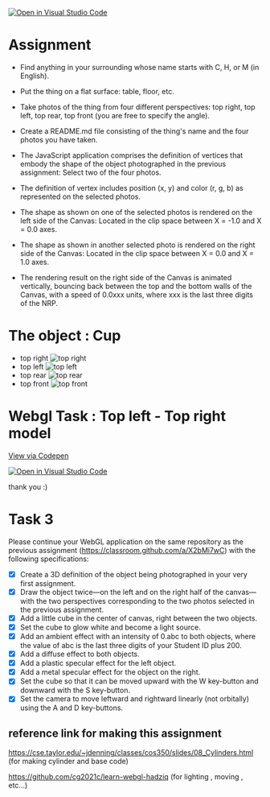[![Open in Visual Studio Code](https://classroom.github.com/assets/open-in-vscode-f059dc9a6f8d3a56e377f745f24479a46679e63a5d9fe6f495e02850cd0d8118.svg)](https://classroom.github.com/online_ide?assignment_repo_id=5665330&assignment_repo_type=AssignmentRepo)
# Assignment
* Find anything in your surrounding whose name starts with C, H, or M (in English).
* Put the thing on a flat surface: table, floor, etc.
* Take photos of the thing from four different perspectives: top right, top left, top rear, top front (you are free to specify the angle).
* Create a README.md file consisting of the thing's name and the four photos you have taken.

* The JavaScript application comprises the definition of vertices that embody the shape of the object photographed in the previous assignment: Select two of the four photos.
* The definition of vertex includes position (x, y) and color (r, g, b) as represented on the selected photos.
* The shape as shown on one of the selected photos is rendered on the left side of the Canvas: Located in the clip space between X = -1.0 and X = 0.0 axes.
*  The shape as shown in another selected photo is rendered on the right side of the Canvas: Located in the clip space between X = 0.0 and X = 1.0 axes.
* The rendering result on the right side of the Canvas is animated vertically, bouncing back between the top and the bottom walls of the Canvas, with a speed of 0.0xxx units, where xxx is the last three digits of the NRP.

# The object : Cup 
* top right 
![top right](https://github.com/cg2021c/assignment-1-rihanfarih/blob/main/pictures/right.jpg)
* top left
 ![top left](https://github.com/cg2021c/assignment-1-rihanfarih/blob/main/pictures/left.jpg)
* top rear
 ![top rear](https://github.com/cg2021c/assignment-1-rihanfarih/blob/main/pictures/rear.jpg)
* top front
 ![top front](https://github.com/cg2021c/assignment-1-rihanfarih/blob/main/pictures/front.jpg)
 
 
 # Webgl Task : Top left - Top right model
 
 [View via Codepen](https://codepen.io/rihanfarih/pen/vYZqjYz)
 
 
 [![Open in Visual Studio Code](https://classroom.github.com/assets/open-in-vscode-f059dc9a6f8d3a56e377f745f24479a46679e63a5d9fe6f495e02850cd0d8118.svg)](https://classroom.github.com/online_ide?assignment_repo_id=5665330&assignment_repo_type=AssignmentRepo)
 
 
 thank you :)

# Task 3 
Please continue your WebGL application on the same repository as the previous assignment (https://classroom.github.com/a/X2bMi7wC) with the following specifications: 

- [x] Create a 3D definition of the object being photographed in your very first assignment. 
- [x] Draw the object twice—on the left and on the right half of the canvas—with the two perspectives corresponding to the two photos selected in the previous assignment. 
- [x] Add a little cube in the center of canvas, right between the two objects.
- [x] Set the cube to glow white and become a light source.
- [x] Add an ambient effect with an intensity of 0.abc to both objects, where the value of abc is the last three digits of your Student ID plus 200.
- [x] Add a diffuse effect to both objects.
- [x] Add a plastic specular effect for the left object.
- [x] Add a metal specular effect for the object on the right.
- [x] Set the cube so that it can be moved upward with the W key-button and downward with the S key-button.
- [x] Set the camera to move leftward and rightward linearly (not orbitally) using the A and D key-buttons.
## reference link for making this assignment
https://cse.taylor.edu/~jdenning/classes/cos350/slides/08_Cylinders.html (for making cylinder and base code)


https://github.com/cg2021c/learn-webgl-hadziq (for lighting , moving , etc...)

